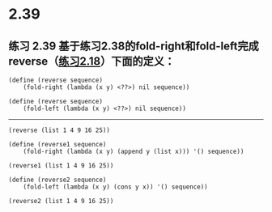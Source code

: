 # 2.39

## 练习 2.39 基于练习2.38的fold-right和fold-left完成reverse（[练习2.18](./2.18)）下面的定义：

```
(define (reverse sequence)
    (fold-right (lambda (x y) <??>) nil sequence))

(define (reverse sequence)
    (fold-left (lambda (x y) <??>) nil sequence))
```

---

```eval-scheme
(reverse (list 1 4 9 16 25))
```

```eval-scheme
(define (reverse1 sequence)
    (fold-right (lambda (x y) (append y (list x))) '() sequence))

(reverse1 (list 1 4 9 16 25)) 
```

```eval-scheme
(define (reverse2 sequence)
    (fold-left (lambda (x y) (cons y x)) '() sequence))

(reverse2 (list 1 4 9 16 25))
```